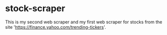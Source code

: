 # stock-scraper
This is my second web scraper and my first web scraper for stocks from the site 'https://finance.yahoo.com/trending-tickers'. 
